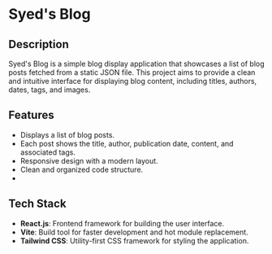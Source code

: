 # Syed's Blog

## Description

Syed's Blog is a simple blog display application that showcases a list of blog posts fetched from a static JSON file. This project aims to provide a clean and intuitive interface for displaying blog content, including titles, authors, dates, tags, and images.

## Features

- Displays a list of blog posts.
- Each post shows the title, author, publication date, content, and associated tags.
- Responsive design with a modern layout.
- Clean and organized code structure.
-

## Tech Stack

- **React.js**: Frontend framework for building the user interface.
- **Vite**: Build tool for faster development and hot module replacement.
- **Tailwind CSS**: Utility-first CSS framework for styling the application.
